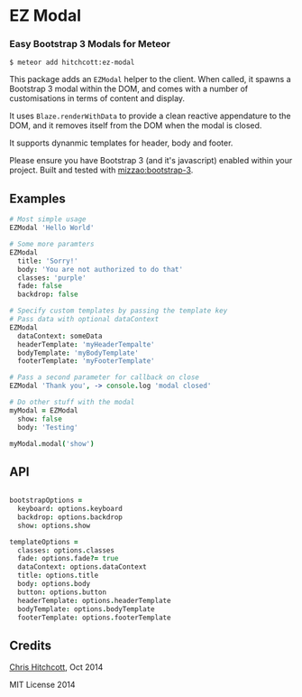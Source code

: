 # EZ Modal

### Easy Bootstrap 3 Modals for Meteor

```
$ meteor add hitchcott:ez-modal
```

This package adds an `EZModal` helper to the client. When called, it spawns a Bootstrap 3 modal within the DOM, and comes with a number of customisations in terms of content and display.

It uses `Blaze.renderWithData` to provide a clean reactive appendature to the DOM, and it removes itself from the DOM when the modal is closed.

It supports dynanmic templates for header, body and footer.

Please ensure you have Bootstrap 3 (and it's javascript) enabled within your project. Built and tested with  [mizzao:bootstrap-3](https://github.com/mizzao/meteor-bootstrap-3).

## Examples

```coffeescript
# Most simple usage
EZModal 'Hello World'

# Some more paramters
EZModal
  title: 'Sorry!'
  body: 'You are not authorized to do that'
  classes: 'purple'
  fade: false
  backdrop: false

# Specify custom templates by passing the template key
# Pass data with optional dataContext
EZModal
  dataContext: someData
  headerTemplate: 'myHeaderTempalte'
  bodyTemplate: 'myBodyTemplate'
  footerTemplate: 'myFooterTemplate'

# Pass a second parameter for callback on close
EZModal 'Thank you', -> console.log 'modal closed'

# Do other stuff with the modal
myModal = EZModal
  show: false
  body: 'Testing'

myModal.modal('show')
```

## API

```coffeescript

bootstrapOptions =
  keyboard: options.keyboard
  backdrop: options.backdrop
  show: options.show

templateOptions =
  classes: options.classes
  fade: options.fade?= true
  dataContext: options.dataContext
  title: options.title
  body: options.body
  button: options.button
  headerTemplate: options.headerTemplate
  bodyTemplate: options.bodyTemplate
  footerTemplate: options.footerTemplate
```

## Credits

[Chris Hitchcott](http://github.com/hitchcott), Oct 2014

MIT License 2014
